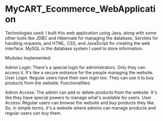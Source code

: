 # MyCART_Ecommerce_WebApplication
Technologies used: I built this web application using Java, along with some other tools like JDBC and Hibernate for managing the database, Servlets for handling requests, and HTML, CSS, and JavaScript for creating the web interface. MySQL is the database system I used to store information.

Modules Implemented:

Admin Login: There's a special login for administrators. Only they can access it. It's like a secure entrance for the people managing the website.
User Login: Regular users have their own login too. They can use it to buy products from the website.
Functionalities:

Admin Access: The admin can add or delete products from the website. It's like they have special powers to manage what's available for users.
User Access: Regular users can browse the website and buy products they like.
So, in simple terms, it's a website where admins can manage products and regular users can buy them.
